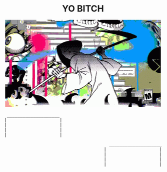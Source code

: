 <center>
<h1>YO BITCH</h1>
<img src="assets/reaper.gif" alt="GIF">
</center>

<pre style="text-align: left;">
 ____________________
|                    |
|                    |
|                    |
|____________________|
</pre>

<pre style="text-align: right;">
 ____________________
|                    |
|                    |
|                    |
|____________________|
</pre>